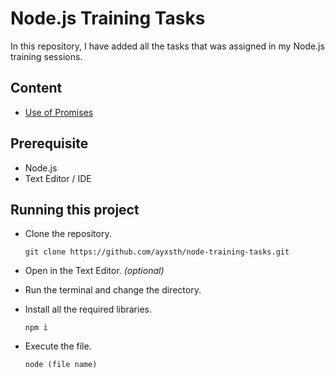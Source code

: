 # Node.js Training Tasks
In this repository, I have added all the tasks that was assigned in my Node.js training sessions.

## Content

- [Use of Promises](https://github.com/ayxsth/node-training-tasks/tree/master/task-1)

## Prerequisite
- Node.js
- Text Editor / IDE

## Running this project
- Clone the repository.

    ``git clone https://github.com/ayxsth/node-training-tasks.git``
- Open in the Text Editor. *(optional)*
- Run the terminal and change the directory.
- Install all the required libraries.

    ``npm i``
- Execute the file.

    ``node (file name)``
